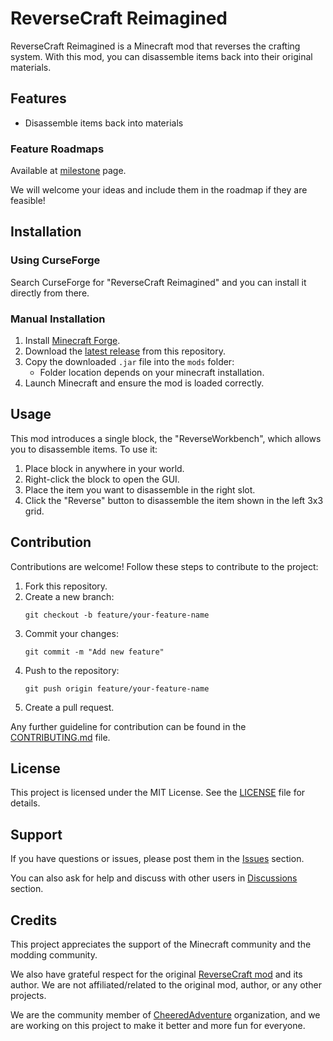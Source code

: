 # ReverseCraft Reimagined

ReverseCraft Reimagined is a Minecraft mod that reverses the crafting system.
With this mod, you can disassemble items back into their original materials.

## Features

- Disassemble items back into materials

### Feature Roadmaps

Available at [milestone](https://github.com/CheeredAdventure/ReverseCraft-Reimagined/milestone) page.

We will welcome your ideas and include them in the roadmap if they are feasible!

## Installation

### Using CurseForge

Search CurseForge for "ReverseCraft Reimagined" and you can install it directly from there.

### Manual Installation

1. Install [Minecraft Forge](https://files.minecraftforge.net/).
2. Download the [latest release](https://github.com/CheeredAdventure/ReverseCraft-Reimagined/releases) from this repository.
3. Copy the downloaded `.jar` file into the `mods` folder:
   - Folder location depends on your minecraft installation.
4. Launch Minecraft and ensure the mod is loaded correctly.

## Usage

This mod introduces a single block, the "ReverseWorkbench", which allows you to disassemble items.
To use it:
1. Place block in anywhere in your world.
2. Right-click the block to open the GUI.
3. Place the item you want to disassemble in the right slot.
4. Click the "Reverse" button to disassemble the item shown in the left 3x3 grid.

## Contribution

Contributions are welcome! Follow these steps to contribute to the project:

1. Fork this repository.
2. Create a new branch:
   ```
   git checkout -b feature/your-feature-name
   ```
3. Commit your changes:
   ```
   git commit -m "Add new feature"
   ```
4. Push to the repository:
   ```
   git push origin feature/your-feature-name
   ```
5. Create a pull request.

Any further guideline for contribution can be found in the [CONTRIBUTING.md](./CONTRIBUTING.md) file.

## License

This project is licensed under the MIT License. See the [LICENSE](./LICENSE) file for details.

## Support

If you have questions or issues, please post them in the [Issues](https://github.com/CheeredAdventure/ReverseCraft-Reimagined/issues) section.

You can also ask for help and discuss with other users in [Discussions](https://github.com/CheeredAdventure/ReverseCraft-Reimagined/discussions) section.

## Credits

This project appreciates the support of the Minecraft community and the modding community.

We also have grateful respect for the original [ReverseCraft mod](https://github.com/Unyuho/RevereseCraft) and its author.
We are not affiliated/related to the original mod, author, or any other projects.

We are the community member of [CheeredAdventure](https://github.com/CheeredAdventure) organization, and we are working on this project to make it better and more fun for everyone.
